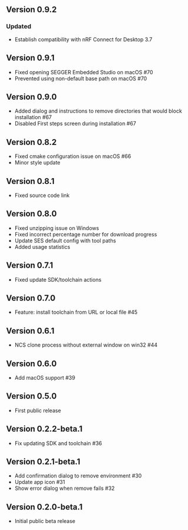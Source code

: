 ## Version 0.9.2
### Updated
- Establish compatibility with nRF Connect for Desktop 3.7

## Version 0.9.1
- Fixed opening SEGGER Embedded Studio on macOS #70
- Prevented using non-default base path on macOS #70

## Version 0.9.0
- Added dialog and instructions to remove directories that would block installation #67
- Disabled First steps screen during installation #67

## Version 0.8.2
- Fixed cmake configuration issue on macOS #66
- Minor style update

## Version 0.8.1
- Fixed source code link

## Version 0.8.0
- Fixed unzipping issue on Windows
- Fixed incorrect percentage number for download progress
- Update SES default config with tool paths
- Added usage statistics

## Version 0.7.1
- Fixed update SDK/toolchain actions

## Version 0.7.0
- Feature: install toolchain from URL or local file #45

## Version 0.6.1
- NCS clone process without external window on win32 #44

## Version 0.6.0
- Add macOS support #39

## Version 0.5.0
- First public release

## Version 0.2.2-beta.1
- Fix updating SDK and toolchain #36

## Version 0.2.1-beta.1
- Add confirmation dialog to remove environment #30
- Update app icon #31
- Show error dialog when remove fails #32

## Version 0.2.0-beta.1
- Initial public beta release

